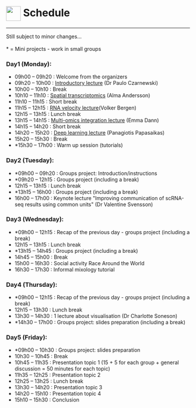 # <img border="0" src="https://www.svgrepo.com/show/158264/schedule.svg" width="40" height="40" style="vertical-align:middle;"> Schedule

***
Still subject to minor changes...
<br/><br/>
\* = Mini projects - work in small groups
<br/>

### Day1 (Monday):
* 09h00 – 09h20 : Welcome from the organizers
* 09h20 – 10h00 : [Introductory lecture](https://nbisweden.github.io/single-cell_sib_scilifelab_2021/lectures/single_cell.pdf) (Dr Paulo Czarnewski)
* 10h00 – 10h10 : Break
* 10h10 – 11h10 : [Spatial transcriptomics](https://nbisweden.github.io/single-cell_sib_scilifelab_2021/lectures/spatial_transcriptomics.pdf) (Alma Andersson)
* 11h10 – 11h15 : Short break
* 11h15 – 12h15 : [RNA velocity lecture]()(Volker Bergen)
* 12h15 – 13h15 : Lunch break
* 13h15 – 14h15 : [Multi-omics integration lecture](https://nbisweden.github.io/single-cell_sib_scilifelab_2021/lectures/multi_omics.pdf) (Emma Dann)
* 14h15 – 14h20 : Short break
* 14h20 – 15h20 : [Deep learning lecture](https://nbisweden.github.io/single-cell_sib_scilifelab_2021/lectures/deep_learning.pdf) (Panagiotis Papasaikas)
* 15h20 – 15h30 : Break
* *15h30 – 17h00 : Warm up session (tutorials)


### Day2 (Tuesday):
* *09h00 – 09h20 : Groups project: Introduction/instructions
* *09h20 – 12h15 : Groups project (including a break)
* 12h15 – 13h15 : Lunch break
* *13h15 – 16h00 : Groups project (including a break)
* 16h00 – 17h00 : Keynote lecture "Improving communication of scRNA-seq results using common units" (Dr Valentine Svensson)


### Day3 (Wednesday):
* *09h00 – 12h15 : Recap of the previous day - groups project (including a break)
* 12h15 – 13h15 : Lunch break
* *13h15 – 14h45 : Groups project (including a break)
* 14h45 – 15h00 : Break
* 15h00 – 16h30 : Social activity Race Around the World
* 16h30 – 17h30 : Informal mixology tutorial


### Day4 (Thursday):
* *09h00 – 12h15 : Recap of the previous day - groups project (including a break)
* 12h15 – 13h30 : Lunch break
* 13h30 – 14h30 : 1 lecture about visualisation (Dr Charlotte Soneson)
* *14h30 – 17h00 : Groups project: slides preparation (including a break)


### Day5 (Friday):
* *09h00 – 10h30 : Groups project: slides preparation
* 10h30 – 10h45 : Break
* 10h45 – 11h35 : Presentation topic 1 (15 + 5 for each group + general discussion = 50 minutes for each topic)
* 11h35 – 12h25 : Presentation topic 2
* 12h25 – 13h25 : Lunch break
* 13h30 – 14h20 : Presentation topic 3
* 14h20 – 15h10 : Presentation topic 4
* 15h10 – 15h30 : Conclusion
